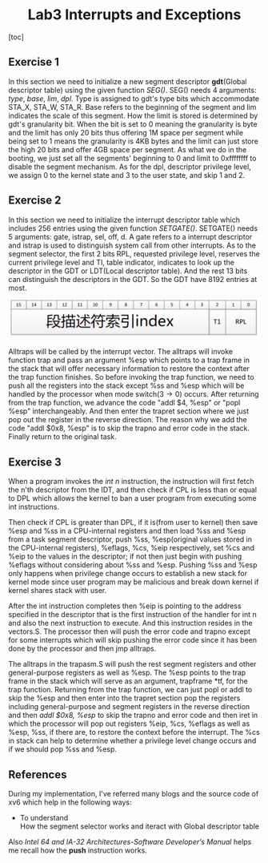 # <center>Lab3 Interrupts and Exceptions</center>

[toc]

## Exercise 1

In this section we need to initialize a new segment descriptor **gdt**(Global descriptor table) using the given function *SEG()*. SEG() needs 4 arguments: *type*, *base*, *lim*, *dpl*. Type is assigned to gdt's type bits which accommodate STA_X, STA_W, STA_R. Base refers to the beginning of the segment and lim indicates the scale of this segment. How the limit is stored is determined by gdt's granularity bit. When the bit is set to 0 meaning the granularity is byte and the limit has only 20 bits thus offering 1M space per segment while being set to 1 means the granularity is 4KB bytes and the limit can just store the high 20 bits and offer 4GB space per segment. As what we do in the booting, we just set all the segments' beginning to 0 and limit to 0xffffffff to disable the segment mechanism. As for the dpl, descriptor privilege level, we assign 0 to the kernel state and 3 to the user state, and skip 1 and 2.

## Exercise 2

In this section we need to initialize the interrupt descriptor table which includes 256 entries using the given function *SETGATE()*. SETGATE() needs 5 arguments: gate, istrap, sel, off, d. A gate refers to a interrupt descriptor and istrap is used to distinguish system call from other interrupts. As to the segment selector, the first 2 bits RPL, requested privilege level, reserves the current privilege level and TI,  table indicator, indicates to look up the descriptor in the GDT or LDT(Local descriptor table). And the rest 13 bits can distinguish the descriptors in the GDT. So the GDT have 8192 entries at most.

<img src="Pic/selector.png">

Alltraps will be called by the interrupt vector. The alltraps will invoke function trap and pass an argument %esp which points to a trap frame in the stack that will offer necessary information to restore the context after the trap function finishes. So before invoking the trap function, we need to push all the registers into the stack except %ss and %esp which will be handled by the processor when mode switch($3 \rightarrow 0$) occurs. After returning from the trap function, we advance the code "addl \$4, %esp" or "popl %esp" interchangeably. And then enter the trapret section where we just pop out the register in the reverse direction. The reason why we add the code "addl \$0x8, %esp" is to skip the trapno and error code in the stack. Finally return to the original task.

## Exercise 3

When a program invokes the *int n* instruction, the instruction will first fetch the n'th descriptor from the IDT, and then check if CPL is less than or equal to DPL which allows the kernel to ban a user program from executing some int instructions.

Then check if CPL is greater than DPL, if it is(from user to kernel) then save %esp and %ss in a CPU-internal registers and then load %ss and %esp from a task segment descriptor, push %ss, %esp(original values stored in the CPU-internal registers), %eflags, %cs, %eip respectively, set %cs and %eip to the values in the descriptor; if not then just begin with pushing %eflags without considering about %ss and %esp. Pushing %ss and %esp only happens when privilege change occurs to establish a new stack for kernel mode since user program may be malicious and break down kernel if kernel shares stack with user.

After the int instruction completes then %eip is pointing to the address specified in the descriptor that is the first instruction of the handler for int n and also the next instruction to execute. And this instruction resides in the vectors.S. The processor then will push the error code and trapno except for some interrupts which will skip pushing the error code since it has been done by the processor and then jmp alltraps. 

The alltraps in the trapasm.S will push the rest segment registers and other general-purpose registers as well as %esp. The %esp points to the trap frame in the stack which will serve as an argument, trapframe \*tf,  for the trap function. Returning from the trap function, we can just popl or addl to skip the %esp and then enter into the trapret section pop the registers including general-purpose and segment registers in the reverse direction and then *addl \$0x8, %esp* to skip the trapno and error code and then iret in which the processor will pop out registers %eip, %cs, %eflags as well as %esp, %ss, if there are, to restore the context before the interrupt. The %cs in stack can help to determine whether a privilege level change occurs and if we should pop %ss and %esp.

## References

During my implementation, I've referred many blogs and the source code of xv6 which help in the following ways:

- To understand <a style="text-decoration:none;" href="https://blog.csdn.net/bfboys/article/details/52431345">How the segment selector works and iteract with Global descriptor table</a>

Also *Intel 64 and IA-32 Architectures-Software Developer’s Manual* helps me recall how the **push** instruction works.

